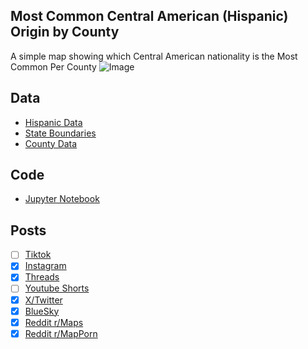 ## Most Common Central American (Hispanic) Origin by County
A simple map showing which Central American nationality is the Most Common Per County
![Image](https://drive.google.com/uc?export=view&id=1Fy5ldV1yPwmQ90ZNbyIoXH3xpHBNuIwK)

## Data
* [Hispanic Data](https://data.census.gov/table/ACSDT5Y2023.B03001)
* [State Boundaries](https://www.census.gov/geographies/mapping-files/time-series/geo/carto-boundary-file.html)
* [County Data](https://www.census.gov/geographies/mapping-files/time-series/geo/cartographic-boundary.html)

## Code
* [Jupyter Notebook](FormatData.ipynb)

## Posts
- [ ] [Tiktok]()
- [x] [Instagram](https://www.instagram.com/p/DNySad40gK0/)
- [x] [Threads](https://www.threads.com/@vinemapper/post/DNySa5e0oLL)
- [ ] [Youtube Shorts]()
- [x] [X/Twitter](https://x.com/VineMapper/status/1960025836440240183)
- [x] [BlueSky](https://bsky.app/profile/vinemapper.bsky.social/post/3lxaicsrths2c)
- [x] [Reddit r/Maps](https://www.reddit.com/r/Maps/comments/1mzw862/most_common_central_american_hispanic_origin_by/)
- [x] [Reddit r/MapPorn](https://www.reddit.com/r/MapPorn/comments/1mzw879/most_common_central_american_hispanic_origin_by/)
